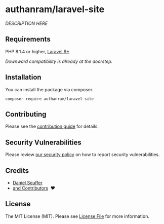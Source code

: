 # authanram/laravel-site

<!--[![CI](https://github.com/authanram/laravel-site/actions/workflows/main.yml/badge.svg)](https://github.com/authanram/laravel-site/actions/workflows/main.yml)-->

*DESCRIPTION HERE*

## Requirements

PHP 8.1.4 or higher, [Laravel 9+](https://laravel.com/docs/9.x)

_Downward compatibility is already at the doorstep._

## Installation

You can install the package via composer.

```shell
composer require authanram/laravel-site
```

## Contributing

Please see the [contribution guide](https://github.com/authanram/laravel-site/blob/master/.github/CONTRIBUTING.md)
for details.

## Security Vulnerabilities

Please review [our security policy](https://github.com/authanram/laravel-site/security/policy)
on how to report security vulnerabilities.

## Credits

- [Daniel Seuffer](https://github.com/authanram)
- [and Contributors](https://github.com/authanram/laravel-site/graphs/contributors) &nbsp;❤️

## License

The MIT License (MIT). Please see [License File](https://github.com/authanram/laravel-site/blob/master/LICENSE.md)
for more information.
